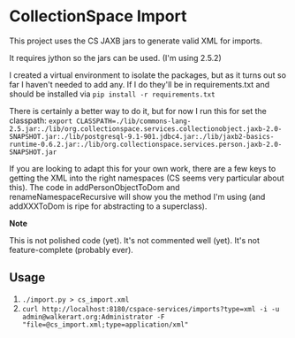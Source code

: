 # CollectionSpace Import

This project uses the CS JAXB jars to generate valid XML for imports.

It requires jython so the jars can be used. (I'm using 2.5.2)

I created a virtual environment to isolate the packages, but as it turns out so far I haven't needed to add any. If I do they'll be in requirements.txt and should be installed via `pip install -r requirements.txt`

There is certainly a better way to do it, but for now I run this for set the classpath: `export CLASSPATH=./lib/commons-lang-2.5.jar:./lib/org.collectionspace.services.collectionobject.jaxb-2.0-SNAPSHOT.jar:./lib/postgresql-9.1-901.jdbc4.jar:./lib/jaxb2-basics-runtime-0.6.2.jar:./lib/org.collectionspace.services.person.jaxb-2.0-SNAPSHOT.jar`

If you are looking to adapt this for your own work, there are a few keys to getting the XML into the right namespaces (CS seems very particular about this).
The code in addPersonObjectToDom and renameNamespaceRecursive will show you the method I'm using (and addXXXToDom is ripe for abstracting to a superclass).

__Note__

This is not polished code (yet). It's not commented well (yet). It's not feature-complete (probably ever).

## Usage
1. `./import.py > cs_import.xml`
2. `curl http://localhost:8180/cspace-services/imports?type=xml -i -u admin@walkerart.org:Administrator -F "file=@cs_import.xml;type=application/xml"`

